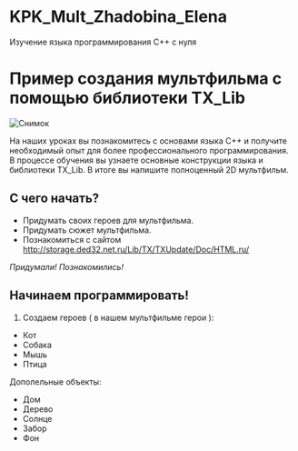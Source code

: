 # KPK_Mult_Zhadobina_Elena
Изучение языка программирования С++ с нуля
# Пример создания мультфильма с помощью библиотеки TX_Lib

![Снимок](https://user-images.githubusercontent.com/82103700/114692868-77df9880-9d32-11eb-8330-acfa2704a1fc.PNG)

На наших уроках вы познакомитесь с основами языка C++ и  получите необходимый опыт для более профессионального программирования. В процессе обучения вы узнаете основные конструкции языка и библиотеки TX_Lib. В итоге вы напишите полноценный 2D мультфильм.

## С чего начать?
- Придумать своих героев для мультфильма.
- Придумать сюжет мультфильма.
- Познакомиться с сайтом http://storage.ded32.net.ru/Lib/TX/TXUpdate/Doc/HTML.ru/

_Придумали! Познакомились!_
## Начинаем программировать!
1. Создаем героев ( в нашем мультфильме  герои ):
* Кот
*  Собака
*  Мышь
*  Птица

Дополельные объекты:
* Дом
* Дерево
* Солнце
* Забор
* Фон
